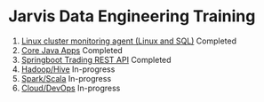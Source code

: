 # Jarvis Data Engineering Training
1. [Linux cluster monitoring agent (Linux and SQL)](./linux_sql) Completed
2. [Core Java Apps](./core_java) Completed
3. [Springboot Trading REST API](./springboot) Completed
4. [Hadoop/Hive](./hadoop) In-progress
5. [Spark/Scala](./spark) In-progress
6. [Cloud/DevOps](./cloud_devops) In-progress

